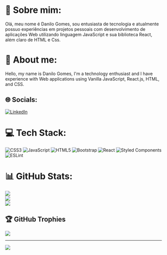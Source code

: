 # 💫 Sobre mim:
Olá, meu nome é Danilo Gomes, sou entusiasta de tecnologia e atualmente possuo experiências em projetos pessoais com desenvolvimento de aplicações Web utilizando linguagem JavaScript e sua biblioteca React, além claro de HTML e Css.

# 💫 About me:
Hello, my name is Danilo Gomes, I'm a technology enthusiast and I have experience with Web applications using Vanilla JavaScript, React.js, HTML, and CSS.

## 🌐 Socials:
[![LinkedIn](https://img.shields.io/badge/LinkedIn-%230077B5.svg?logo=linkedin&logoColor=white)](https://linkedin.com/in/https://www.linkedin.com/in/danilogms10/) 

# 💻 Tech Stack:
![CSS3](https://img.shields.io/badge/css3-%231572B6.svg?style=for-the-badge&logo=css3&logoColor=white) ![JavaScript](https://img.shields.io/badge/javascript-%23323330.svg?style=for-the-badge&logo=javascript&logoColor=%23F7DF1E) ![HTML5](https://img.shields.io/badge/html5-%23E34F26.svg?style=for-the-badge&logo=html5&logoColor=white) ![Bootstrap](https://img.shields.io/badge/bootstrap-%23563D7C.svg?style=for-the-badge&logo=bootstrap&logoColor=white) ![React](https://img.shields.io/badge/react-%2320232a.svg?style=for-the-badge&logo=react&logoColor=%2361DAFB) ![Styled Components](https://img.shields.io/badge/styled--components-DB7093?style=for-the-badge&logo=styled-components&logoColor=white) ![ESLint](https://img.shields.io/badge/ESLint-4B3263?style=for-the-badge&logo=eslint&logoColor=white)
# 📊 GitHub Stats:
![](https://github-readme-stats.vercel.app/api?username=danilogms&theme=react&hide_border=false&include_all_commits=false&count_private=false)<br/>
![](https://github-readme-streak-stats.herokuapp.com/?user=danilogms&theme=react&hide_border=false)<br/>
![](https://github-readme-stats.vercel.app/api/top-langs/?username=danilogms&theme=react&hide_border=false&include_all_commits=false&count_private=false&layout=compact)

## 🏆 GitHub Trophies
![](https://github-profile-trophy.vercel.app/?username=danilogms&theme=radical&no-frame=false&no-bg=true&margin-w=4)

---
[![](https://visitcount.itsvg.in/api?id=danilogms&icon=0&color=0)](https://visitcount.itsvg.in)

<!-- Proudly created with GPRM ( https://gprm.itsvg.in ) -->

